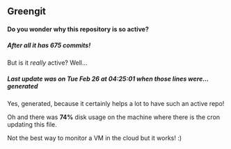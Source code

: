 ## Greengit

#### Do you wonder why this repository is so active?

##### After all it has 675 commits!

But is it *really* active? Well...

##### Last update was on Tue Feb 26 at 04:25:01 when those lines were... generated

Yes, generated, because it certainly helps a lot to have such an active repo!

Oh and there was **74%** disk usage on the machine
where there is the cron updating this file.

Not the best way to monitor a VM in the cloud but it works! :)
